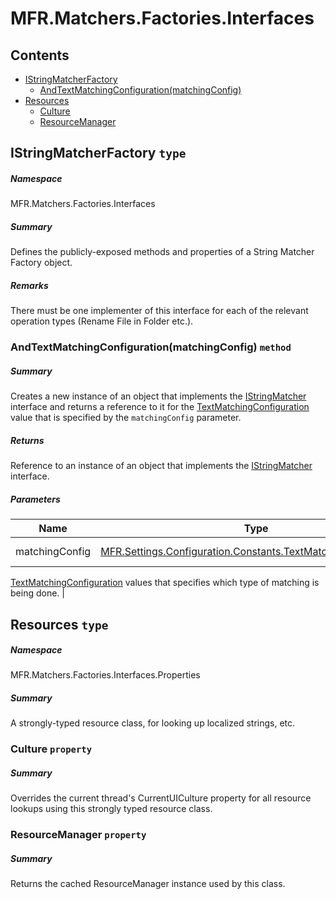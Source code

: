 <a name='assembly'></a>
# MFR.Matchers.Factories.Interfaces

## Contents

- [IStringMatcherFactory](#T-MFR-Matchers-Factories-Interfaces-IStringMatcherFactory 'MFR.Matchers.Factories.Interfaces.IStringMatcherFactory')
  - [AndTextMatchingConfiguration(matchingConfig)](#M-MFR-Matchers-Factories-Interfaces-IStringMatcherFactory-AndTextMatchingConfiguration-MFR-Settings-Configuration-Constants-TextMatchingConfiguration- 'MFR.Matchers.Factories.Interfaces.IStringMatcherFactory.AndTextMatchingConfiguration(MFR.Settings.Configuration.Constants.TextMatchingConfiguration)')
- [Resources](#T-MFR-Matchers-Factories-Interfaces-Properties-Resources 'MFR.Matchers.Factories.Interfaces.Properties.Resources')
  - [Culture](#P-MFR-Matchers-Factories-Interfaces-Properties-Resources-Culture 'MFR.Matchers.Factories.Interfaces.Properties.Resources.Culture')
  - [ResourceManager](#P-MFR-Matchers-Factories-Interfaces-Properties-Resources-ResourceManager 'MFR.Matchers.Factories.Interfaces.Properties.Resources.ResourceManager')

<a name='T-MFR-Matchers-Factories-Interfaces-IStringMatcherFactory'></a>
## IStringMatcherFactory `type`

##### Namespace

MFR.Matchers.Factories.Interfaces

##### Summary

Defines the publicly-exposed methods and properties of a String Matcher Factory
object.

##### Remarks

There must be one implementer of this interface for each of the relevant
operation types (Rename File in Folder etc.).

<a name='M-MFR-Matchers-Factories-Interfaces-IStringMatcherFactory-AndTextMatchingConfiguration-MFR-Settings-Configuration-Constants-TextMatchingConfiguration-'></a>
### AndTextMatchingConfiguration(matchingConfig) `method`

##### Summary

Creates a new instance of an object that implements the
[IStringMatcher](#T-MFR-IStringMatcher 'MFR.IStringMatcher')
interface and
returns a reference to it for the
[TextMatchingConfiguration](#T-MFR-TextMatchingConfiguration 'MFR.TextMatchingConfiguration')
value
that is specified by the `matchingConfig` parameter.

##### Returns

Reference to an instance of an object that implements the
[IStringMatcher](#T-MFR-IStringMatcher 'MFR.IStringMatcher')
interface.

##### Parameters

| Name | Type | Description |
| ---- | ---- | ----------- |
| matchingConfig | [MFR.Settings.Configuration.Constants.TextMatchingConfiguration](#T-MFR-Settings-Configuration-Constants-TextMatchingConfiguration 'MFR.Settings.Configuration.Constants.TextMatchingConfiguration') | (Required.) One of the
[TextMatchingConfiguration](#T-MFR-TextMatchingConfiguration 'MFR.TextMatchingConfiguration')
values
that specifies which type of matching is being done. |

<a name='T-MFR-Matchers-Factories-Interfaces-Properties-Resources'></a>
## Resources `type`

##### Namespace

MFR.Matchers.Factories.Interfaces.Properties

##### Summary

A strongly-typed resource class, for looking up localized strings, etc.

<a name='P-MFR-Matchers-Factories-Interfaces-Properties-Resources-Culture'></a>
### Culture `property`

##### Summary

Overrides the current thread's CurrentUICulture property for all
  resource lookups using this strongly typed resource class.

<a name='P-MFR-Matchers-Factories-Interfaces-Properties-Resources-ResourceManager'></a>
### ResourceManager `property`

##### Summary

Returns the cached ResourceManager instance used by this class.
